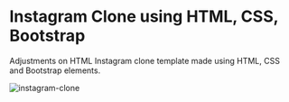 # Instagram Clone using HTML, CSS, Bootstrap
Adjustments on HTML Instagram clone template made using HTML, CSS and Bootstrap elements.

![instagram-clone](https://user-images.githubusercontent.com/83221364/164105109-28448f3d-7bd8-4a46-8381-43597084f22a.gif)

